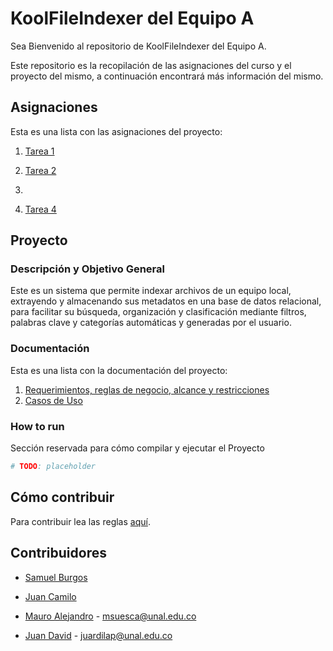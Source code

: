 # KoolFileIndexer del Equipo A

Sea Bienvenido al repositorio de KoolFileIndexer del Equipo A.

Este repositorio es la recopilación de las asignaciones del curso y el proyecto del mismo, a continuación encontrará más información del mismo.

## Asignaciones

Esta es una lista con las asignaciones del proyecto:

1. [Tarea 1](./Asignaciones/Tarea_01.pdf)

2. [Tarea 2](./Asignaciones/Tarea_02.pdf)

3. 

4. [Tarea 4](./Asignaciones/Tarea_04.pdf)

## Proyecto

### Descripción y Objetivo General

Este es un sistema que permite indexar archivos de un equipo local, extrayendo y almacenando sus metadatos en una base de datos relacional, para facilitar su búsqueda, organización y clasificación mediante filtros, palabras clave y categorías automáticas y generadas por el usuario.

### Documentación

Esta es una lista con la documentación del proyecto:

1. [Requerimientos, reglas de negocio, alcance y restricciones](./Documentación/Proyecto.pdf)
2. [Casos de Uso](./Documentación/Casos_de_uso/)


### How to run

Sección reservada para cómo compilar y ejecutar el Proyecto

```bash
# TODO: placeholder
```

## Cómo contribuir

Para contribuir lea las reglas [aquí](./how_to_contribute.md).

## Contribuidores

- [Samuel Burgos](https://github.com/ThePixelCode)

- [Juan Camilo](https://github.com/camargoOzen)

- [Mauro Alejandro](https://github.com/Mauro-Suesca) - <msuesca@unal.edu.co>

- [Juan David](https://github.com/Juardilap) - <juardilap@unal.edu.co>
